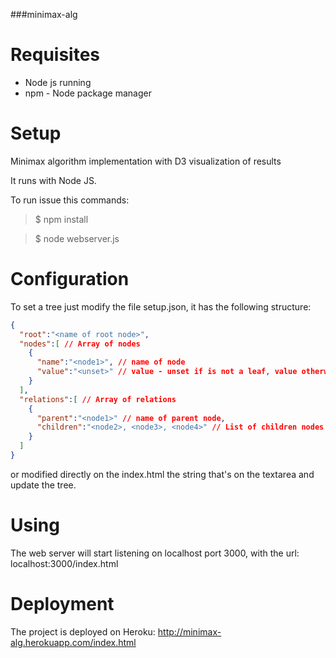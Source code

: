 ###minimax-alg

# Requisites

+ Node js running
+ npm - Node package manager

# Setup

Minimax algorithm implementation with D3 visualization of results

It runs with Node JS.

To run issue this commands:

> $ npm install

> $ node webserver.js


# Configuration

To set a tree just modify the file setup.json, it has the following structure:
```json
{
  "root":"<name of root node>",
  "nodes":[ // Array of nodes
    {
      "name":"<node1>", // name of node
      "value":"<unset>" // value - unset if is not a leaf, value otherwise
    }
  ],
  "relations":[ // Array of relations
    {
      "parent":"<node1>" // name of parent node,
      "children":"<node2>, <node3>, <node4>" // List of children nodes
    }
  ]
}
```
or modified directly on the index.html the string that's on the textarea and update the tree.

# Using

The web server will start listening on localhost port 3000, with the url: localhost:3000/index.html

# Deployment

The project is deployed on Heroku: http://minimax-alg.herokuapp.com/index.html
